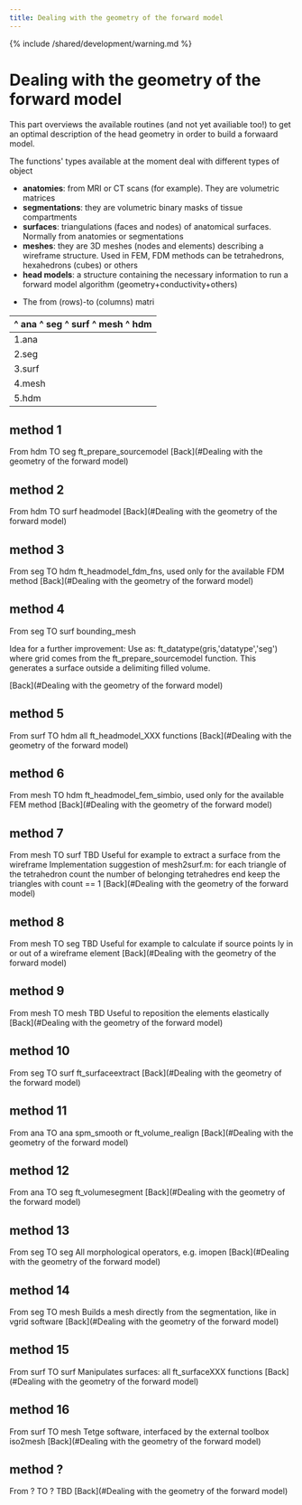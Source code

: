 ```yaml
---
title: Dealing with the geometry of the forward model
---
```


{% include /shared/development/warning.md %}

# Dealing with the geometry of the forward model

This part overviews the available routines (and not yet availiable too!) to get an optimal description of the head geometry in order to build a forwaard model.

The functions' types available at the moment deal with different types of object

- **anatomies**: from MRI or CT scans (for example). They are volumetric matrices
- **segmentations**: they are volumetric binary masks of tissue compartments
- **surfaces**: triangulations (faces and nodes) of anatomical surfaces. Normally from anatomies or segmentations
- **meshes**: they are 3D meshes (nodes and elements) describing a wireframe structure. Used in FEM, FDM methods can be tetrahedrons, hexahedrons (cubes) or others
- **head models**: a structure containing the necessary information to run a forward model algorithm (geometry+conductivity+others)

* The from (rows)-to (columns) matri

 | ^ ana ^ seg ^ surf ^ mesh ^ hdm                                                       
 | -------------------------------                                                       
 | 1.ana|[11](#method 11 )|[12](#method 12 )|[10](#method 10 )|n.a.|n.a.|                
 | 2.seg| n.a.|[13](#method 13):-||[10](#method 10 )|[14](#method 14):-||[3](#method 3 )|
 | 3.surf| n.a.|[4](#method 4 )|[15](#method 15)|[16](#method 16):-||[5](#method 5 )|    
 | 4.mesh| n.a.|[8](#method 8 )|[7](#method 7 ):-||[9](#method 9 )|[6](#method 6 )|      
 | 5.hdm | n.a.|[1](#method 1 )|[2](#method 2 ):-||n.a.| n.a.|                           

## method 1

From hdm TO seg
ft_prepare_sourcemodel
[Back](#Dealing with the geometry of the forward model)

## method 2

From hdm TO surf
headmodel
[Back](#Dealing with the geometry of the forward model)

## method 3

From seg TO hdm
ft_headmodel_fdm_fns, used only for the available FDM method
[Back](#Dealing with the geometry of the forward model)

## method 4

From seg TO surf
bounding_mesh

Idea for a further improvement:
Use as:
ft_datatype(gris,'datatype','seg')
where grid comes from the ft_prepare_sourcemodel function.
This generates a surface outside a delimiting filled volume.

[Back](#Dealing with the geometry of the forward model)

## method 5

From surf TO hdm
all ft_headmodel_XXX functions
[Back](#Dealing with the geometry of the forward model)

## method 6

From mesh TO hdm
ft_headmodel_fem_simbio, used only for the available FEM method
[Back](#Dealing with the geometry of the forward model)

## method 7

From mesh TO surf
TBD
Useful for example to extract a surface from the wireframe
Implementation suggestion of mesh2surf.m:
for each triangle of the tetrahedron
count the number of belonging tetrahedres
end
keep the triangles with count == 1
[Back](#Dealing with the geometry of the forward model)

## method 8

From mesh TO seg
TBD
Useful for example to calculate if source points ly in or out of a wireframe element
[Back](#Dealing with the geometry of the forward model)

## method 9

From mesh TO mesh
TBD
Useful to reposition the elements elastically
[Back](#Dealing with the geometry of the forward model)

## method 10

From seg TO surf
ft_surfaceextract
[Back](#Dealing with the geometry of the forward model)

## method 11

From ana TO ana
spm_smooth or ft_volume_realign
[Back](#Dealing with the geometry of the forward model)

## method 12

From ana TO seg
ft_volumesegment
[Back](#Dealing with the geometry of the forward model)

## method 13

From seg TO seg
All morphological operators, e.g. imopen
[Back](#Dealing with the geometry of the forward model)

## method 14

From seg TO mesh
Builds a mesh directly from the segmentation, like in vgrid software
[Back](#Dealing with the geometry of the forward model)

## method 15

From surf TO surf
Manipulates surfaces: all ft_surfaceXXX functions
[Back](#Dealing with the geometry of the forward model)

## method 16

From surf TO mesh
Tetge software, interfaced by the external toolbox iso2mesh
[Back](#Dealing with the geometry of the forward model)

## method ?

From ? TO ?
TBD
[Back](#Dealing with the geometry of the forward model)
